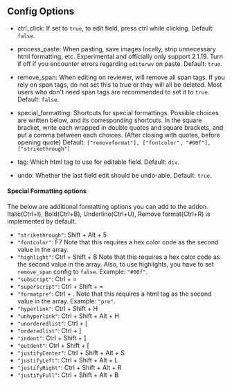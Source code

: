 ## Config Options

- ctrl_click: If set to `true`, to edit field, press ctrl while clicking. Default: `false`.

- process_paste: When pasting, save images locally, strip unnecessary html formatting, etc. Experimental and officially only support 2.1.19. Turn if off if you encounter errors regarding `editorwv` on paste.  Default: `true`.

- remove_span: When editing on reviewer, will remove all span tags. If you rely on span tags, do not set this to true or they will all be deleted. Most users who don't need span tags are recommended to set it to `true`. Default: `false`.

- special_formatting: Shortcuts for special formattings. Possible choices are written below, and its corresponding shortcuts. In the square bracket, write each wrapped in double quotes and square brackets, and put a comma between each choices. (After closing with quotes, before opening quote) Default: `["removeformat"], ["fontcolor", "#00f"],["strikethrough"]`



- tag: Which html tag to use for editable field. Default: `div`.

- undo: Whether the last field edit should be undo-able. Default: `true`.


#### Special Formatting options

The below are additional formatting options you can add to the addon. Italic(Ctrl+I), Bold(Ctrl+B), Underline(Ctrl+U), Remove format(Ctrl+R) is implemented by default.

- `"strikethrough"`: Shift + Alt + 5
- `"fontcolor"`: F7
Note that this requires a hex color code as the second value in the array.
- `"highlight"`: Ctrl + Shift + B
Note that this requires a hex color code as the second value in the array. Also, to use highlights, you have to set `remove_span` config to `false`. Example: `"#00f"`.
- `"subscript"`: Ctrl + =
- `"superscript"`: Ctrl + Shift + =
- `"formatpre"`: Ctrl + .
Note that this requires a html tag as the second value in the array. Example: `"pre"`.
- `"hyperlink"`: Ctrl + Shift + H
- `"unhyperlink"`: Ctrl + Shift + Alt + H
- `"unorderedlist"`: Ctrl + [
- `"orderedlist"`: Ctrl + ]
- `"indent"`: Ctrl + Shift + ]
- `"outdent"`: Ctrl + Shift + [
- `"justifyCenter"`: Ctrl + Shift + Alt + S
- `"justifyLeft"`: Ctrl + Shift + Alt + L
- `"justifyRight"`: Ctrl + Shift + Alt + R
- `"justifyFull"`: Ctrl + Shift + Alt + B